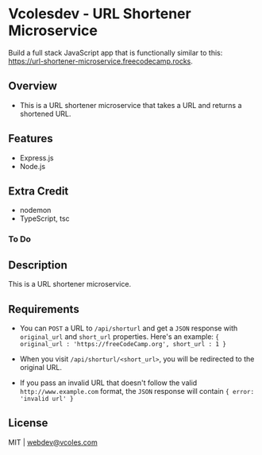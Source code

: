 # Vcolesdev - URL Shortener Microservice

Build a full stack JavaScript app that is functionally similar to this: https://url-shortener-microservice.freecodecamp.rocks.

## Overview

- This is a URL shortener microservice that takes a URL and returns a shortened URL.

## Features

- Express.js
- Node.js

## Extra Credit

- nodemon
- TypeScript, tsc

### To Do

## Description

This is a URL shortener microservice.

## Requirements

- You can `POST` a URL to `/api/shorturl` and get a `JSON` response with `original_url` and `short_url` properties. Here's an example: `{ original_url : 'https://freeCodeCamp.org', short_url : 1 }`

- When you visit `/api/shorturl/<short_url>`, you will be redirected to the original URL.

- If you pass an invalid URL that doesn't follow the valid `http://www.example.com` format, the `JSON` response will contain `{ error: 'invalid url' }`

## License

MIT | webdev@vcoles.com